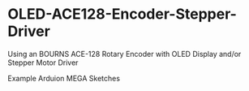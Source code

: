 # OLED-ACE128-Encoder-Stepper-Driver
Using an BOURNS ACE-128 Rotary Encoder with OLED Display and/or Stepper Motor Driver

Example Arduion MEGA Sketches
